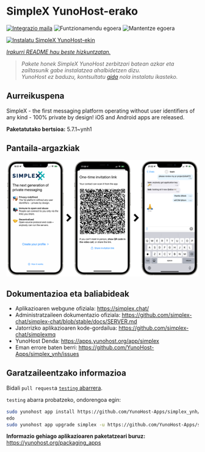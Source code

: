 <!--
Ohart ongi: README hau automatikoki sortu da <https://github.com/YunoHost/apps/tree/master/tools/readme_generator>ri esker
EZ editatu eskuz.
-->

# SimpleX YunoHost-erako

[![Integrazio maila](https://dash.yunohost.org/integration/simplex.svg)](https://dash.yunohost.org/appci/app/simplex) ![Funtzionamendu egoera](https://ci-apps.yunohost.org/ci/badges/simplex.status.svg) ![Mantentze egoera](https://ci-apps.yunohost.org/ci/badges/simplex.maintain.svg)

[![Instalatu SimpleX YunoHost-ekin](https://install-app.yunohost.org/install-with-yunohost.svg)](https://install-app.yunohost.org/?app=simplex)

*[Irakurri README hau beste hizkuntzatan.](./ALL_README.md)*

> *Pakete honek SimpleX YunoHost zerbitzari batean azkar eta zailtasunik gabe instalatzea ahalbidetzen dizu.*  
> *YunoHost ez baduzu, kontsultatu [gida](https://yunohost.org/install) nola instalatu ikasteko.*

## Aurreikuspena

SimpleX - the first messaging platform operating without user identifiers of any kind - 100% private by design! iOS and Android apps are released.

**Paketatutako bertsioa:** 5.7.1~ynh1

## Pantaila-argazkiak

![SimpleX(r)en pantaila-argazkia](./doc/screenshots/conversation.png)

## Dokumentazioa eta baliabideak

- Aplikazioaren webgune ofiziala: <https://simplex.chat/>
- Administratzaileen dokumentazio ofiziala: <https://github.com/simplex-chat/simplex-chat/blob/stable/docs/SERVER.md>
- Jatorrizko aplikazioaren kode-gordailua: <https://github.com/simplex-chat/simplexmq>
- YunoHost Denda: <https://apps.yunohost.org/app/simplex>
- Eman errore baten berri: <https://github.com/YunoHost-Apps/simplex_ynh/issues>

## Garatzaileentzako informazioa

Bidali `pull request`a [`testing` abarrera](https://github.com/YunoHost-Apps/simplex_ynh/tree/testing).

`testing` abarra probatzeko, ondorengoa egin:

```bash
sudo yunohost app install https://github.com/YunoHost-Apps/simplex_ynh/tree/testing --debug
edo
sudo yunohost app upgrade simplex -u https://github.com/YunoHost-Apps/simplex_ynh/tree/testing --debug
```

**Informazio gehiago aplikazioaren paketatzeari buruz:** <https://yunohost.org/packaging_apps>

